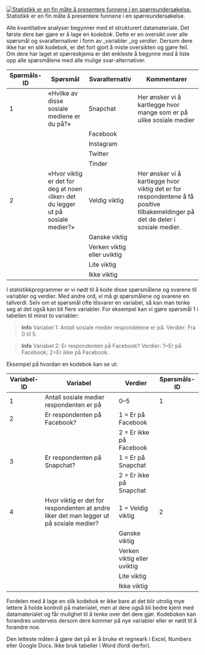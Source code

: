 [![Statistikk er en fin måte å presentere funnene i en spørreundersøkelse.][1]][2] Statistikk er en fin måte å presentere funnene i en spørreundersøkelse.

   [1]: http://jekyll-hyde.no/holberg/wp-content/uploads/2014/12/2012_langhaguen_oppgave_statistikk-300x124.jpg
   [2]: http://jekyll-hyde.no/holberg/wp-content/uploads/2014/12/2012_langhaguen_oppgave_statistikk.jpg

Alle kvantitative analyser begynner med et strukturert datamateriale. Det første dere bør gjøre er å lage en _kodebok_. Dette er en oversikt over alle spørsmål og svaralternativer i form av _variabler _og _verdier_. Dersom dere ikke har en slik kodebok, er det fort gjort å miste oversikten og gjøre feil. Om dere har laget et spørreskjema er det enkleste å begynne med å liste opp alle spørsmålene med alle mulige svar-alternativer.

<table><colgroup> <col /> <col /> <col /> <col /> </colgroup>
<thead>
<tr>
<th>Spørmåls-ID</th>
<th>Spørsmål</th>
<th>Svaralternativ</th>
<th>Kommentarer</th>
</tr>
</thead>
<tbody>
<tr>
<td>1</td>
<td>«Hvilke av disse sosiale mediene er du på?»</td>
<td>Snapchat</td>
<td>Her ønsker vi å kartlegge hvor mange som er på ulike sosiale medier</td>
</tr>
<tr>
<td></td>
<td></td>
<td>Facebook</td>
<td></td>
</tr>
<tr>
<td></td>
<td></td>
<td>Instagram</td>
<td></td>
</tr>
<tr>
<td></td>
<td></td>
<td>Twitter</td>
<td></td>
</tr>
<tr>
<td></td>
<td></td>
<td>Tinder</td>
<td></td>
</tr>
<tr>
<td>2</td>
<td>«Hvor viktig er det for deg at noen ‹liker› det du legger ut på sosiale medier?»</td>
<td>Veldig viktig</td>
<td>Her ønsker vi å kartlegge hvor viktig det er for respondentene å få positive tilbakemeldinger på det de deler i sosiale medier.</td>
</tr>
<tr>
<td></td>
<td></td>
<td>Ganske viktig</td>
<td></td>
</tr>
<tr>
<td></td>
<td></td>
<td>Verken viktig eller uviktig</td>
<td></td>
</tr>
<tr>
<td></td>
<td></td>
<td>Lite viktig</td>
<td></td>
</tr>
<tr>
<td></td>
<td></td>
<td>Ikke viktig</td>
<td></td>
</tr>
</tbody>
</table>

I statistikkprogrammer er vi nødt til å kode disse spørsmålene og svarene til variabler og verdier. Med andre ord, vi må gi spørsmålene og svarene en tallverdi. Selv om et spørsmål ofte tilsvarer en variabel, så kan man tenke seg at det også kan bli flere variabler. For eksempel kan vi gjøre spørsmål 1 i tabellen til minst to variabler:

> **Info** Variabel 1: Antall sosiale medier respondetene er på. Verdier: Fra 0 til 5.



> **Info** Variabel 2: Er respondenten på Facebook?  Verdier: 1=Er på Facebook; 2=Er ikke på Facebook.


Eksempel på hvordan en kodebok kan se ut:

<table>
<colgroup>
<col/>
<col/>
<col/>
<col/>
</colgroup>

<thead>
<tr>
    <th>Variabel-ID</th>
    <th>Variabel</th>
    <th>Verdier</th>
    <th>Spørsmåls-ID </th>
</tr>
</thead>

<tbody>
<tr>
    <td>1</td>
    <td>Antall sosiale medier respondenten er på</td>
    <td>0–5</td>
    <td>1</td>
</tr>
<tr>
    <td>2</td>
    <td>Er respondenten på Facebook?</td>
    <td>1 = Er på Facebook</td>
    <td></td>
</tr>
<tr>
    <td></td>
    <td></td>
    <td>2 = Er ikke på Facebook</td>
    <td></td>
</tr>
<tr>
    <td>3</td>
    <td>Er respondenten på Snapchat?</td>
    <td>1 = Er på Snapchat</td>
    <td></td>
</tr>
<tr>
    <td></td>
    <td></td>
    <td>2 = Er ikke på Snapchat</td>
    <td></td>
</tr>
<tr>
    <td>4</td>
    <td>Hvor viktig er det for respondenten at andre liker det man legger ut på sosiale medier?</td>
    <td>1 = Veldig viktig</td>
    <td>2</td>
</tr>
<tr>
    <td></td>
    <td></td>
    <td>Ganske viktig</td>
    <td> </td>
</tr>
<tr>
    <td></td>
    <td></td>
    <td>Verken viktig eller uviktig</td>
    <td></td>
</tr>
<tr>
    <td></td>
    <td></td>
    <td>Lite viktig</td>
    <td></td>
</tr>
<tr>
    <td></td>
    <td></td>
    <td>Ikke viktig</td>
    <td></td>
</tr>
</tbody>
</table>

Fordelen med å lage en slik kodebok er ikke bare at det blir utrolig mye lettere å holde kontroll på materialet, men at dere også bli bedre kjent med datamaterialet og får mulighet til å tenke over det dere gjør. Kodeboken kan forandres underveis dersom dere kommer på nye variabler eller er nødt til å forandre noe.

Den letteste måten å gjøre det på er å bruke et regneark i Excel, Numbers eller Google Docs. Ikke bruk tabeller i Word (fordi derfor).
